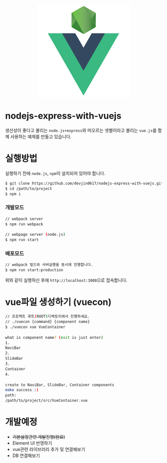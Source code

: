 
<p align = "center">
<img src="https://github.com/devjin0617/nodejs-express-with-vuejs/blob/master/node_vue.png?raw=true"/>
</p>

# nodejs-express-with-vuejs

생산성이 좋다고 불리는 `node.js+express`와 떠오르는 샛별이라고 불리는 `vue.js`를 함께 사용하는 예제를 만들고 있습니다.

# 실행방법

실행하기 전에 `node.js`, `npm`이 설치되어 있어야 합니다.

```bash
$ git clone https://github.com/devjin0617/nodejs-express-with-vuejs.git
$ cd /path/to/project
$ npm i
```

### 개발모드

```bash
// webpack server
$ npm run webpack

// webpage server (node.js)
$ npm run start
```

### 배포모드

```bash
// webpack 빌드와 서버실행을 동시에 진행합니다.
$ npm run start:production
```

위와 같이 실행하신 후에 `http://localhost:3000`으로 접속합니다.

# vue파일 생성하기 (vuecon)

```bash
// 프로젝트 루트(ROOT)디렉토리에서 진행하세요.
// ./vuecon {command} {component name}
$ ./vuecon vue VueContainer

what is component name? (exit is just enter)
1.
NaviBar
2.
SlideBar
3.
Container
4.

create to NaviBar, SlideBar, Container components
make success :)
path:
/path/to/project/src/VueContainer.vue
```







# 개발예정

- ~~기본설정관련 개발진행(완료)~~
- Element UI 반영하기
- vue관련 라이브러리 추가 및 연결해보기
- DB 연결해보기

